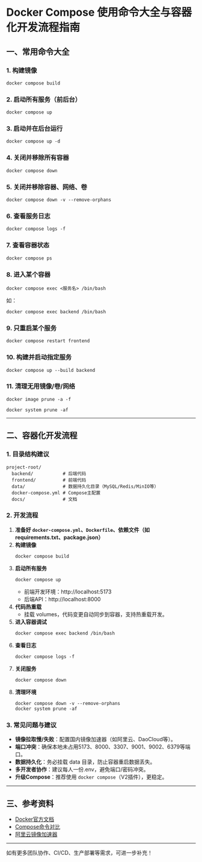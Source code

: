 # Docker Compose 使用命令大全与容器化开发流程指南

## 一、常用命令大全

### 1. 构建镜像
```
docker compose build
```

### 2. 启动所有服务（前后台）
```
docker compose up
```

### 3. 启动并在后台运行
```
docker compose up -d
```

### 4. 关闭并移除所有容器
```
docker compose down
```

### 5. 关闭并移除容器、网络、卷
```
docker compose down -v --remove-orphans
```

### 6. 查看服务日志
```
docker compose logs -f
```

### 7. 查看容器状态
```
docker compose ps
```

### 8. 进入某个容器
```
docker compose exec <服务名> /bin/bash
```
如：
```
docker compose exec backend /bin/bash
```

### 9. 只重启某个服务
```
docker compose restart frontend
```

### 10. 构建并启动指定服务
```
docker compose up --build backend
```

### 11. 清理无用镜像/卷/网络
```
docker image prune -a -f
```
```
docker system prune -af
```

---

## 二、容器化开发流程

### 1. 目录结构建议
```
project-root/
  backend/           # 后端代码
  frontend/          # 前端代码
  data/              # 数据持久化目录（MySQL/Redis/MinIO等）
  docker-compose.yml # Compose主配置
  docs/              # 文档
```

### 2. 开发流程

1. **准备好 `docker-compose.yml`、`Dockerfile`、依赖文件（如 requirements.txt、package.json）**
2. **构建镜像**
   ```
   docker compose build
   ```
3. **启动所有服务**
   ```
   docker compose up
   ```
   - 前端开发环境：http://localhost:5173
   - 后端API：http://localhost:8000
4. **代码热重载**
   - 挂载 volumes，代码变更自动同步到容器，支持热重载开发。
5. **进入容器调试**
   ```
   docker compose exec backend /bin/bash
   ```
6. **查看日志**
   ```
   docker compose logs -f
   ```
7. **关闭服务**
   ```
   docker compose down
   ```
8. **清理环境**
   ```
   docker compose down -v --remove-orphans
   docker system prune -af
   ```

### 3. 常见问题与建议
- **镜像拉取慢/失败**：配置国内镜像加速器（如阿里云、DaoCloud等）。
- **端口冲突**：确保本地未占用5173、8000、3307、9001、9002、6379等端口。
- **数据持久化**：务必挂载 data 目录，防止容器重启数据丢失。
- **多开发者协作**：建议每人一份.env，避免端口/密码冲突。
- **升级Compose**：推荐使用 `docker compose`（V2插件），更稳定。

---

## 三、参考资料
- [Docker官方文档](https://docs.docker.com/compose/)
- [Compose命令对比](https://docs.docker.com/compose/cli-command/)
- [阿里云镜像加速器](https://developer.aliyun.com/article/29941)

---

如有更多团队协作、CI/CD、生产部署等需求，可进一步补充！ 